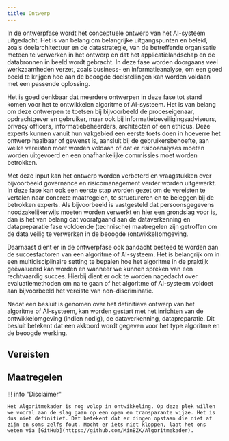 ```yaml
--- 
title: Ontwerp
---
```


In de ontwerpfase wordt het conceptuele ontwerp van het AI-systeem uitgedacht. 
Het is van belang om belangrijke uitgangspunten en beleid, zoals doelarchitectuur en de datastrategie, van de betreffende organisatie meteen te verwerken in het ontwerp en dat het applicatielandschap en de databronnen in beeld wordt gebracht. 
In deze fase worden doorgaans veel werkzaamheden verzet, zoals business- en informatieanalyse, om een goed beeld te krijgen hoe aan de beoogde doelstellingen kan worden voldaan met een passende oplossing.  

Het is goed denkbaar dat meerdere ontwerpen in deze fase tot stand komen voor het te ontwikkelen algoritme of AI-systeem. 
Het is van belang om deze ontwerpen te toetsen bij bijvoorbeeld de proceseigenaar, opdrachtgever en gebruiker, maar ook bij informatiebeveiligingsadviseurs, privacy officers, informatiebeheerders, architecten of een ethicus. 
Deze experts kunnen vanuit hun vakgebied een eerste toets doen in hoeverre het ontwerp haalbaar of gewenst is, aansluit bij de gebruikersbehoefte, aan welke vereisten moet worden voldaan of dat er risicoanalyses moeten worden uitgevoerd en een onafhankelijke commissies moet worden betrokken.

Met deze input kan het ontwerp worden verbeterd en vraagstukken over bijvoorbeeld governance en risicomanagement verder worden uitgewerkt. 
In deze fase kan ook een eerste stap worden gezet om de vereisten te vertalen naar concrete maatregelen, te structureren en te beleggen bij de betrokken experts. 
Als bijvoorbeeld is vastgesteld dat persoonsgegevens noodzakelijkerwijs moeten worden verwerkt en hier een grondslag voor is, dan is het van belang dat voorafgaand aan de dataverkenning en datapreparatie fase voldoende (technische) maatregelen zijn getroffen om de data veilig te verwerken in de beoogde (ontwikkel)omgeving. 

Daarnaast dient er in de ontwerpfase ook aandacht besteed te worden aan de succesfactoren van een algoritme of AI-systeem. 
Het is belangrijk om in een multidisciplinaire setting te bepalen hoe het algoritme in de praktijk geëvalueerd kan worden en wanneer we kunnen spreken van een rechtvaardig succes.
Hierbij dient er ook te worden nagedacht over evaluatiemethoden om na te gaan of het algoritme of AI-systeem voldoet aan bijvoorbeeld het vereiste van non-discriminatie. 

Nadat een besluit is genomen over het definitieve ontwerp van het algoritme of AI-systeem, kan worden gestart met het inrichten van de ontwikkelomgeving (indien nodig), de dataverkenning, datapreparatie. 
Dit besluit betekent dat een akkoord wordt gegeven voor het type algoritme en de beoogde werking.  

## Vereisten

<!-- list_vereisten levenscyclus/ontwerp no-rol no-levenscyclus -->

## Maatregelen

<!-- list_maatregelen levenscyclus/ontwerp no-rol no-levenscyclus -->


!!! info "Disclaimer"

    Het Algoritmekader is nog volop in ontwikkeling. Op deze plek willen we vooral aan de slag gaan op een open en transparante wijze. Het is dus niet definitief. Dat betekent dat er dingen opstaan die niet af zijn en soms zelfs fout. Mocht er iets niet kloppen, laat het ons weten via [GitHub](https://github.com/MinBZK/Algoritmekader).
